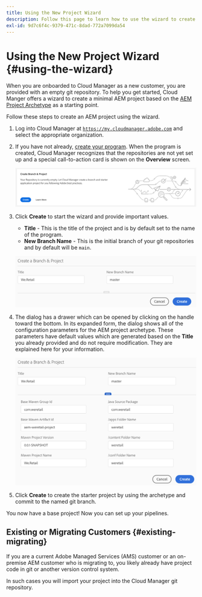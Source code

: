 ```yaml
---
title: Using the New Project Wizard
description: Follow this page to learn how to use the wizard to create an AEM Application Project
exl-id: 9d7c6f4c-9379-471c-8dad-772a7099da54
---
```


# Using the New Project Wizard {#using-the-wizard}

When you are onboarded to Cloud Manager as a new customer, you are provided with an empty git repository. To help you get started, Cloud Manger offers a wizard to create a minimal AEM project based on the [AEM Project Archetype](https://github.com/Adobe-Marketing-Cloud/aem-project-archetype) as a starting point.

Follow these steps to create an AEM project using the wizard.

1. Log into Cloud Manager at [`https://my.cloudmanager.adobe.com`](https://my.cloudmanager.adobe.com) and select the appropriate organization.

1. If you have not already, [create your program](program-setup.md). When the program is created, Cloud Manager recognizes that the repositories are not yet set up and a special call-to-action card is shown on the **Overview** screen.

   ![Create project CTA](/help/assets/image2018-10-3_14-29-44.png)

1. Click **Create** to start the wizard and provide important values.

    * **Title** - This is the title of the project and is by default set to the name of the program.
    * **New Branch Name** - This is the initial branch of your git repositories and by default will be `main`. 

   ![Project values](/help/assets/screen_shot_2018-10-08at55825am.png)

1. The dialog has a drawer which can be opened by clicking on the handle toward the bottom. In its expanded form, the dialog shows all of the configuration parameters for the AEM project archetype. These parameters have default values which are generated based on the **Title** you already provided and do not require modification. They are explained here for your information.

   ![Detailed archetype parameters](/help/assets/screen_shot_2018-10-08at60032am.png)

1. Click **Create** to create the starter project by using the archetype and commit to the named git branch. 

You now have a base project! Now you can set up your pipelines.

## Existing or Migrating Customers {#existing-migrating}

If you are a current Adobe Managed Services (AMS) customer or an on-premise AEM customer who is migrating to, you likely already have project code in git or another version control system.

In such cases you will import your project into the Cloud Manager git repository.
